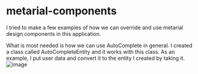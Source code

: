 # metarial-components


I tried to make a few examples of how we can override and use metarial design components in this application.

What is most needed is how we can use AutoComplete in general.
I created a class called AutoCompleteEntity and it works with this class. As an example,
I put user data and convert it to the entity I created by taking it.
![image](https://user-images.githubusercontent.com/3075597/203779983-ff91b877-3195-468a-a240-8aff9a24097f.png)
